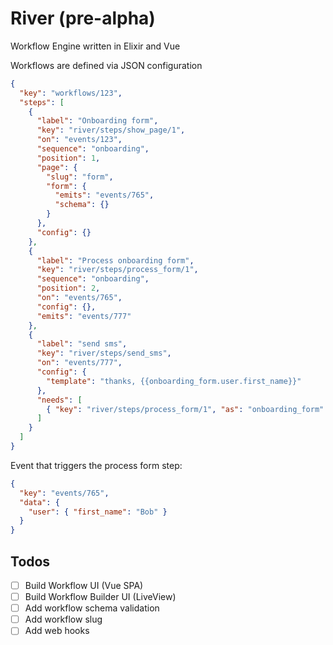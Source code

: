 # River (pre-alpha)

Workflow Engine written in Elixir and Vue

Workflows are defined via JSON configuration

```json
{
  "key": "workflows/123",
  "steps": [
    {
      "label": "Onboarding form",
      "key": "river/steps/show_page/1",
      "on": "events/123",
      "sequence": "onboarding",
      "position": 1,
      "page": {
        "slug": "form",
        "form": {
          "emits": "events/765",
          "schema": {}
        }
      },
      "config": {}
    },
    {
      "label": "Process onboarding form",
      "key": "river/steps/process_form/1",
      "sequence": "onboarding",
      "position": 2,
      "on": "events/765",
      "config": {},
      "emits": "events/777"
    },
    {
      "label": "send sms",
      "key": "river/steps/send_sms",
      "on": "events/777",
      "config": {
        "template": "thanks, {{onboarding_form.user.first_name}}"
      },
      "needs": [
        { "key": "river/steps/process_form/1", "as": "onboarding_form" }
      ]
    }
  ]
}
```

Event that triggers the process form step:

```json
{
  "key": "events/765",
  "data": {
    "user": { "first_name": "Bob" }
  }
}
```

## Todos

- [ ] Build Workflow UI (Vue SPA)
- [ ] Build Workflow Builder UI (LiveView)
- [ ] Add workflow schema validation
- [ ] Add workflow slug
- [ ] Add web hooks
